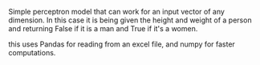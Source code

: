 Simple perceptron model that can work for an input vector of any dimension. In this case it is being given the height and weight of a person and returning False if it is a man and True if it's a women.

this uses Pandas for reading from an excel file, and numpy for faster computations.
